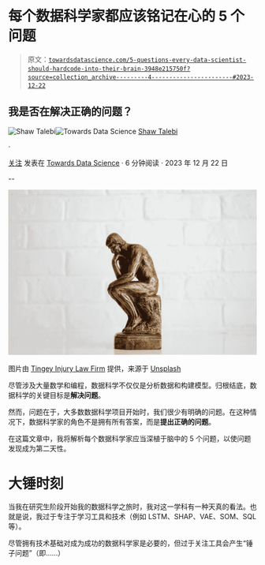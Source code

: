 # 每个数据科学家都应该铭记在心的 5 个问题

> 原文：[`towardsdatascience.com/5-questions-every-data-scientist-should-hardcode-into-their-brain-3948e215750f?source=collection_archive---------4-----------------------#2023-12-22`](https://towardsdatascience.com/5-questions-every-data-scientist-should-hardcode-into-their-brain-3948e215750f?source=collection_archive---------4-----------------------#2023-12-22)

## 我是否在解决正确的问题？

[](https://shawhin.medium.com/?source=post_page-----3948e215750f--------------------------------)![Shaw Talebi](https://shawhin.medium.com/?source=post_page-----3948e215750f--------------------------------)[](https://towardsdatascience.com/?source=post_page-----3948e215750f--------------------------------)![Towards Data Science](https://towardsdatascience.com/?source=post_page-----3948e215750f--------------------------------) [Shaw Talebi](https://shawhin.medium.com/?source=post_page-----3948e215750f--------------------------------)

·

[关注](https://medium.com/m/signin?actionUrl=https%3A%2F%2Fmedium.com%2F_%2Fsubscribe%2Fuser%2Ff3998e1cd186&operation=register&redirect=https%3A%2F%2Ftowardsdatascience.com%2F5-questions-every-data-scientist-should-hardcode-into-their-brain-3948e215750f&user=Shaw+Talebi&userId=f3998e1cd186&source=post_page-f3998e1cd186----3948e215750f---------------------post_header-----------) 发表在 [Towards Data Science](https://towardsdatascience.com/?source=post_page-----3948e215750f--------------------------------) · 6 分钟阅读 · 2023 年 12 月 22 日[](https://medium.com/m/signin?actionUrl=https%3A%2F%2Fmedium.com%2F_%2Fvote%2Ftowards-data-science%2F3948e215750f&operation=register&redirect=https%3A%2F%2Ftowardsdatascience.com%2F5-questions-every-data-scientist-should-hardcode-into-their-brain-3948e215750f&user=Shaw+Talebi&userId=f3998e1cd186&source=-----3948e215750f---------------------clap_footer-----------)

--

[](https://medium.com/m/signin?actionUrl=https%3A%2F%2Fmedium.com%2F_%2Fbookmark%2Fp%2F3948e215750f&operation=register&redirect=https%3A%2F%2Ftowardsdatascience.com%2F5-questions-every-data-scientist-should-hardcode-into-their-brain-3948e215750f&source=-----3948e215750f---------------------bookmark_footer-----------)![](img/4e0d812cf3ac642ff0f4c770ba5d80a7.png)

图片由 [Tingey Injury Law Firm](https://unsplash.com/@tingeyinjurylawfirm?utm_source=medium&utm_medium=referral) 提供，来源于 [Unsplash](https://unsplash.com/?utm_source=medium&utm_medium=referral)

尽管涉及大量数学和编程，数据科学不仅仅是分析数据和构建模型。归根结底，数据科学的关键目标是**解决问题**。

然而，问题在于，大多数数据科学项目开始时，我们很少有明确的问题。在这种情况下，数据科学家的角色不是拥有所有答案，而是**提出正确的问题**。

在这篇文章中，我将解析每个数据科学家应当深植于脑中的 5 个问题，以使问题发现成为第二天性。

# **大锤时刻**

当我在研究生阶段开始我的数据科学之旅时，我对这一学科有一种天真的看法。也就是说，我过于专注于学习工具和技术（例如 LSTM、SHAP、VAE、SOM、SQL 等）。

尽管拥有技术基础对成为成功的数据科学家是必要的，但过于关注工具会产生“锤子问题”（即……）
